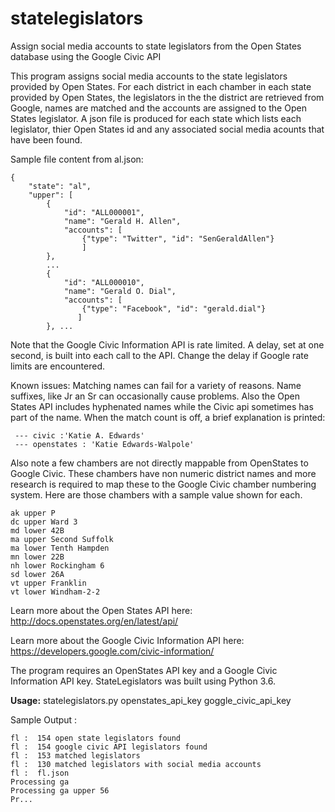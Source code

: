 # statelegislators

Assign social media accounts to state legislators from the Open States database using the Google Civic API

This program assigns social media accounts to the state legislators provided by Open States. For each district in each chamber in
each state provided by Open States,  the legislators in the the district are retrieved from Google, names are matched and 
the accounts are assigned to the Open States legislator.  A json file is produced for each state which lists each legislator,
thier Open States id and any associated social media acounts that have been found.

Sample file content from al.json:
```
{
    "state": "al", 
    "upper": [
        {
            "id": "ALL000001", 
            "name": "Gerald H. Allen", 
            "accounts": [
                {"type": "Twitter", "id": "SenGeraldAllen"}
                ]
        }, 
        ...
        {
            "id": "ALL000010", 
            "name": "Gerald O. Dial", 
            "accounts": [
                {"type": "Facebook", "id": "gerald.dial"}
               ]
        }, ... 

``` 
 
 
 Note that the  Google Civic Information API is rate limited.  A delay, set at one second, is built into each call to
 the API.  Change the delay if Google rate limits are encountered.  
 
 Known issues:  Matching names can fail for a variety of reasons. Name suffixes, like Jr an Sr can occasionally cause problems. Also
 the Open States API includes hyphenated names while the Civic api sometimes has part of the name.
  When the match count is off,  a brief explanation is printed:
 
```fl lower district ' 98' matched 0 of 1.
 --- civic :'Katie A. Edwards'
 --- openstates : 'Katie Edwards-Walpole'
```

Also note a few chambers are not directly mappable from OpenStates to Google Civic.  These chambers have
non numeric district names and more research is required to map these to the Google Civic chamber numbering system.   Here are those chambers with a sample value shown for each.
 
    ak upper P 
    dc upper Ward 3    
    md lower 42B     
    ma upper Second Suffolk   
    ma lower Tenth Hampden    
    mn lower 22B       
    nh lower Rockingham 6   
    sd lower 26A      
    vt upper Franklin      
    vt lower Windham-2-2   
    
    
Learn more about the Open States API here: http://docs.openstates.org/en/latest/api/

Learn more about the Google Civic Information API here: https://developers.google.com/civic-information/
 
 The program requires an OpenStates API key and a Google Civic Information API key. StateLegislators
 was built using Python 3.6. 
 
 __Usage:__   statelegislators.py  openstates_api_key   goggle_civic_api_key
 
 Sample Output :
 
 ```----------------------------------------
fl :  154 open state legislators found
fl :  154 google civic API legislators found
fl :  153 matched legislators
fl :  130 matched legislators with social media accounts
fl :  fl.json
Processing ga
Processing ga upper 56
Pr...
```

 
 